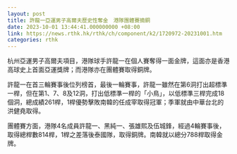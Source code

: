 ```yaml
---
layout: post
title: 許龍一亞運男子高爾夫歷史性奪金　港隊團體賽摘銅
date: 2023-10-01 13:44:41.000000000 +08:00
link: https://news.rthk.hk/rthk/ch/component/k2/1720972-20231001.htm
categories: rthk
---
```


杭州亞運男子高爾夫項目，港隊球手許龍一在個人賽奪得一面金牌，這面亦是香港高球史上首面亞運獎牌；而港隊亦在團體賽取得銅牌。

許龍一在首三輪賽事後位列榜首，最後一輪賽事，許龍一雖然在第6洞打出超標準一桿，但在第1、7、8及12洞，打出低標準一桿的「小鳥」，以低標準三桿完成18個洞，總成績261桿，1桿優勢擊敗南韓的任成宰取得冠軍；季軍就由中華台北的洪健堯取得。

團體賽方面，港隊4名成員許龍一、黑純一、張雄熙及伍城鋒，經過4輪賽事後，取得總桿數814桿，1桿之差落後泰國隊，取得銅牌。南韓就以總分788桿取得金牌。
